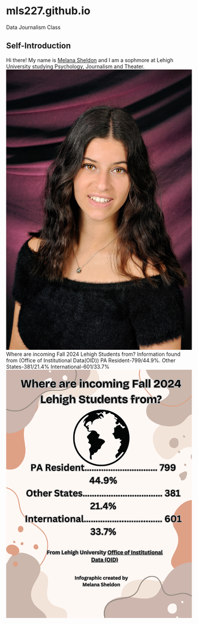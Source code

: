 # mls227.github.io
Data Journalism Class
## Self-Introduction
Hi there! My name is [Melana Sheldon](https://www.linkedin.com/in/melana-sheldon-60941b289/) and I am a sophmore at Lehigh University studying Psychology, Journalism and Theater. 
![picture1me](https://github.com/mls227/mls227.github.io/blob/main/IMG_5243.jpeg?raw=true)
Where are incoming Fall 2024 Lehigh Students from? Information found from (Office of Institutional Data(OID)) PA Resident-799/44.9%. Other States-381/21.4% International-601/33.7%![infographic1](https://github.com/mls227/mls227.github.io/blob/main/Data%20Journalism%20infographic.png?raw=true)
